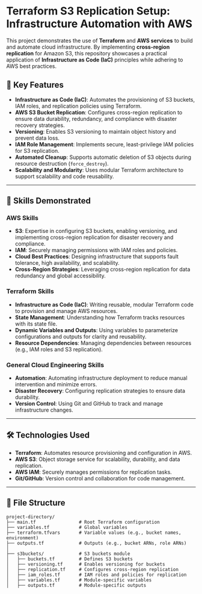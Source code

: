# Terraform S3 Replication Setup: Infrastructure Automation with AWS

This project demonstrates the use of **Terraform** and **AWS services** to build and automate cloud infrastructure. By implementing **cross-region replication** for Amazon S3, this repository showcases a practical application of **Infrastructure as Code (IaC)** principles while adhering to AWS best practices.

## 🚀 Key Features
- **Infrastructure as Code (IaC)**: Automates the provisioning of S3 buckets, IAM roles, and replication policies using Terraform.
- **AWS S3 Bucket Replication**: Configures cross-region replication to ensure data durability, redundancy, and compliance with disaster recovery strategies.
- **Versioning**: Enables S3 versioning to maintain object history and prevent data loss.
- **IAM Role Management**: Implements secure, least-privilege IAM policies for S3 replication.
- **Automated Cleanup**: Supports automatic deletion of S3 objects during resource destruction (`force_destroy`).
- **Scalability and Modularity**: Uses modular Terraform architecture to support scalability and code reusability.

---

## 🌟 Skills Demonstrated

### AWS Skills
- **S3**: Expertise in configuring S3 buckets, enabling versioning, and implementing cross-region replication for disaster recovery and compliance.
- **IAM**: Securely managing permissions with IAM roles and policies.
- **Cloud Best Practices**: Designing infrastructure that supports fault tolerance, high availability, and scalability.
- **Cross-Region Strategies**: Leveraging cross-region replication for data redundancy and global accessibility.

### Terraform Skills
- **Infrastructure as Code (IaC)**: Writing reusable, modular Terraform code to provision and manage AWS resources.
- **State Management**: Understanding how Terraform tracks resources with its state file.
- **Dynamic Variables and Outputs**: Using variables to parameterize configurations and outputs for clarity and reusability.
- **Resource Dependencies**: Managing dependencies between resources (e.g., IAM roles and S3 replication).

### General Cloud Engineering Skills
- **Automation**: Automating infrastructure deployment to reduce manual intervention and minimize errors.
- **Disaster Recovery**: Configuring replication strategies to ensure data durability.
- **Version Control**: Using Git and GitHub to track and manage infrastructure changes.

---

## 🛠 Technologies Used
- **Terraform**: Automates resource provisioning and configuration in AWS.
- **AWS S3**: Object storage service for scalability, durability, and data replication.
- **AWS IAM**: Securely manages permissions for replication tasks.
- **Git/GitHub**: Version control and collaboration for code management.

---

## 📁 File Structure
```plaintext
project-directory/
├── main.tf                # Root Terraform configuration
├── variables.tf           # Global variables
├── terraform.tfvars       # Variable values (e.g., bucket names, environment)
├── outputs.tf             # Outputs (e.g., bucket ARNs, role ARNs)
│
├── s3buckets/             # S3 buckets module
│   ├── buckets.tf         # Defines S3 buckets
│   ├── versioning.tf      # Enables versioning for buckets
│   ├── replication.tf     # Configures cross-region replication
│   ├── iam_roles.tf       # IAM roles and policies for replication
│   ├── variables.tf       # Module-specific variables
│   ├── outputs.tf         # Module-specific outputs

